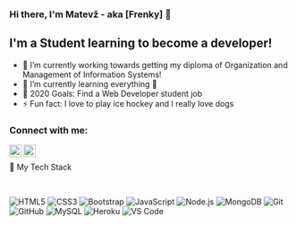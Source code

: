 ### Hi there, I'm Matevž - aka [Frenky] 👋

## I'm a Student learning to become a developer!

- 🔭 I’m currently working towards getting my diploma of Organization and Management of Information Systems!
- 🌱 I’m currently learning everything 🤣
- 🥅 2020 Goals: Find a Web Developer student job
- ⚡ Fun fact: I love to play ice hockey and I really love dogs

### Connect with me:

[<img align="left" alt="codeSTACKr | LinkedIn" width="22px" src="https://cdn.jsdelivr.net/npm/simple-icons@v3/icons/linkedin.svg" />][linkedin]
[<img align="left" alt="codeSTACKr | Instagram" width="22px" src="https://cdn.jsdelivr.net/npm/simple-icons@v3/icons/instagram.svg" />][instagram]

<br />

🔧 My Tech Stack

<br />

![HTML5](https://img.shields.io/badge/-HTML5-000000?style=flat&logo=HTML5)
![CSS3](https://img.shields.io/badge/-CSS3-1572B6?style=flat&logo=css3)
![Bootstrap](https://img.shields.io/badge/-Bootstrap-563D7C?style=flat&logo=bootstrap)
![JavaScript](https://img.shields.io/badge/-JavaScript-000000?style=flat&logo=javascript)
![Node.js](https://img.shields.io/badge/-Node.js-000000?style=flat&logo=node.js&logoColor=339933)
![MongoDB](https://img.shields.io/badge/-MongoDB-black?style=flat&logo=mongodb)
![Git](https://img.shields.io/badge/-Git-000000?style=flat&logo=git&logoColor=F05032)
![GitHub](https://img.shields.io/badge/-GitHub-000000?style=flat&logo=github&logoColor=FFFFFF)
![MySQL](https://img.shields.io/badge/-MySQL-black?style=flat&logo=mysql)
![Heroku](https://img.shields.io/badge/-Heroku-430098?style=flat&logo=heroku)
![VS Code](https://img.shields.io/badge/-VSCode-%23007ACC?style=flat&logo=visual-studio-code)

[instagram]: https://www.instagram.com/matevz_zbontar14/
[linkedin]: www.linkedin.com/in/matevž-žbontar





